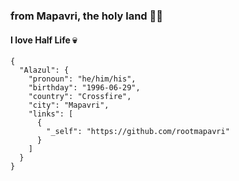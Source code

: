 ### from Mapavri, the holy land 🤘🏼
#### I love Half Life 💀

```
{
  "Alazul": {
    "pronoun": "he/him/his",
    "birthday": "1996-06-29",
    "country": "Crossfire",
    "city": "Mapavri",
    "links": [
      {
        "_self": "https://github.com/rootmapavri"
      }
    ]
  }
}
```

